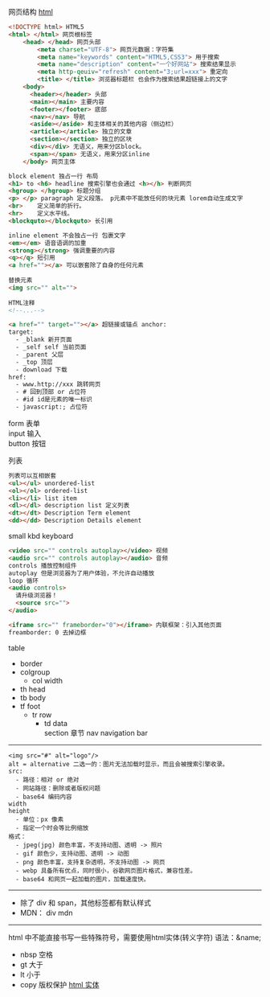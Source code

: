 网页结构
[html](https://www.w3school.com.cn/tags/html_ref_byfunc.asp)  
```html
<!DOCTYPE html> HTML5
<html> </html> 网页根标签  
    <head> </head> 网页头部
        <meta charset="UTF-8"> 网页元数据：字符集
        <meta name="keywords" content="HTML5,CSS3"> 用于搜索
        <meta name="description" content="一个好网站"> 搜索结果显示
        <meta http-qeuiv="refresh" content="3;url=xxx"> 重定向 
        <title> </title> 浏览器标题栏 也会作为搜索结果超链接上的文字
    <body> 
      <header></header> 头部
      <main></main> 主要内容
      <footer></footer> 底部
      <nav></nav> 导航
      <aside></aside> 和主体相关的其他内容（侧边栏）
      <article></article> 独立的文章
      <section></section> 独立的区块
      <div></div> 无语义，用来分区block。
      <span></span> 无语义，用来分区inline
    </body> 网页主体

block element 独占一行 布局
<h1> to <h6> headline 搜索引擎也会通过 <h></h> 判断网页
<hgroup> </hgroup> 标题分组
<p> </p> paragraph 定义段落。 p元素中不能放任何的块元素 lorem自动生成文字
<br>	定义简单的折行。
<hr> 	定义水平线。
<blockquto></blockquto> 长引用

inline element 不会独占一行 包裹文字
<em></em> 语音语调的加重
<strong></strong> 强调重要的内容
<q></q> 短引用
<a href=""></a> 可以嵌套除了自身的任何元素
  
替换元素
<img src="" alt="">
  
HTML注释
<!--...-->

```

```html
<a href="" target=""></a> 超链接或锚点 anchor:  
target:
  - _blank 新开页面
  - _self self 当前页面
  - _parent 父层
  - _top 顶层
  - download 下载  
href:
  - www.http://xxx 跳转网页
  - # 回到顶部 or 占位符
  - #id id是元素的唯一标识
  - javascript:; 占位符
```
form 表单  
input 输入  
button 按钮

列表
```html
列表可以互相嵌套
<ul></ul> unordered-list  
<ol></ol> ordered-list  
<li></li> list item
<dl></dl> description list 定义列表
<dt></dt> Description Term element
<dd></dd> Description Details element  
```

small
kbd keyboard  

```html
<video src="" controls autoplay></video> 视频  
<audio src="" controls autoplay></audio> 音频
controls 播放控制组件
autoplay 但是浏览器为了用户体验，不允许自动播放
loop 循环
<audio controls>
  请升级浏览器！
  <source src="">
</audio>
```

```html
<iframe src="" frameborder="0"></iframe> 内联框架：引入其他页面
freamborder: 0 去掉边框

```

table  
  - border  
  - colgroup  
    - col width  
  - th head  
  - tb body  
  - tf foot  
    - tr row  
      - td data  
section 章节
nav navigation bar
      
---

```
<img src="#" alt="logo"/>
alt = alternative 二选一的：图片无法加载时显示，而且会被搜索引擎收录。
src:
  - 路径：相对 or 绝对
  - 网站路径：删除或者版权问题
  - base64 编码内容
width 
height
  - 单位：px 像素
  - 指定一个时会等比例缩放
格式：
  - jpeg(jpg) 颜色丰富，不支持动图、透明 -> 照片
  - gif 颜色少，支持动图、透明 -> 动图
  - png 颜色丰富，支持复杂透明，不支持动图 -> 网页
  - webp 具备所有优点，同时很小，谷歌网页图片格式，兼容性差。
  - base64 和网页一起加载的图片，加载速度快。
```

---

- 除了 div 和 span，其他标签都有默认样式
- MDN： div mdn

---

html 中不能直接书写一些特殊符号，需要使用html实体(转义字符)
语法：&name;
- nbsp 空格
- gt 大于
- lt 小于
- copy 版权保护
[html 实体](https://www.w3school.com.cn/html/html_entities.asp)
